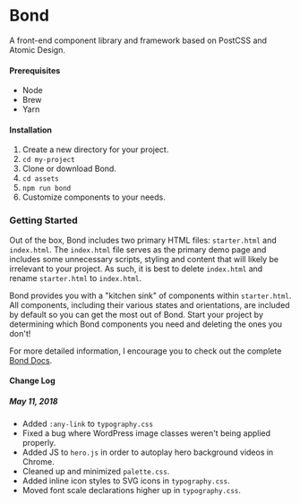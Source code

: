 # Bond

A front-end component library and framework based on PostCSS and Atomic Design.

#### Prerequisites

* Node
* Brew
* Yarn

#### Installation

1. Create a new directory for your project.
2. `cd my-project`
3. Clone or download Bond.
4. `cd assets`
5. `npm run bond`
6. Customize components to your needs.

### Getting Started

Out of the box, Bond includes two primary HTML files: `starter.html` and `index.html`. The `index.html` file serves as the primary demo page and includes some unnecessary scripts, styling and content that will likely be irrelevant to your project. As such, it is best to delete `index.html` and rename `starter.html` to `index.html`.

Bond provides you with a "kitchen sink" of components within `starter.html`. All components, including their various states and orientations, are included by default so you can get the most out of Bond. Start your project by determining which Bond components you need and deleting the ones you don't!

For more detailed information, I encourage you to check out the complete [Bond Docs](http://bond.codeandmortar.com/docs).

#### Change Log

##### May 11, 2018
* Added `:any-link` to `typography.css`
* Fixed a bug where WordPress image classes weren't being applied properly.
* Added JS to `hero.js` in order to autoplay hero background videos in Chrome.
* Cleaned up and minimized `palette.css`.
* Added inline icon styles to SVG icons in `typography.css`.
* Moved font scale declarations higher up in `typography.css`.
